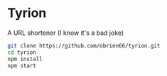 # Tyrion

A URL shortener (I know it's a bad joke)

```bash
git clone https://github.com/obrien66/tyrion.git
cd tyrion
npm install
npm start

```